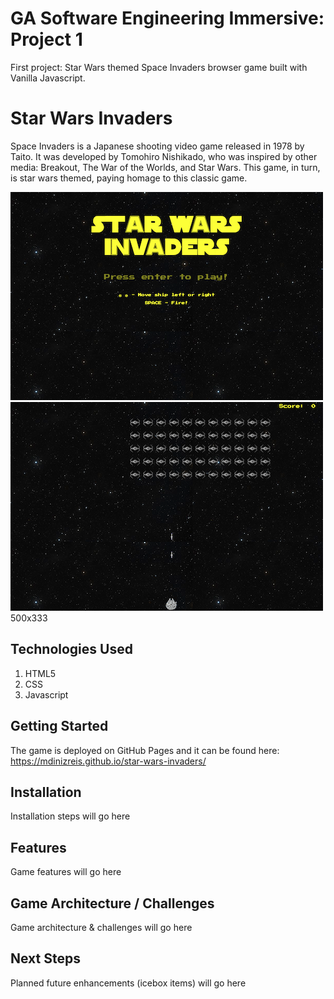 # GA Software Engineering Immersive: Project 1

First project: Star Wars themed Space Invaders browser game built with Vanilla Javascript.

# Star Wars Invaders

Space Invaders is a Japanese shooting video game released in 1978 by Taito. It was developed by Tomohiro Nishikado, who was inspired by other media: Breakout, The War of the Worlds, and Star Wars. This game, in turn, is star wars themed, paying homage to this classic game.

![Game Initial screen with play intructions and call to press enter to start](assets/screenshot1.png)
![actual gameplay image with player ship at the bottom firing at a grid of emeny ships at the top](assets/screenshot2.png)
500x333

## Technologies Used

1. HTML5
2. CSS
3. Javascript

## Getting Started

The game is deployed on GitHub Pages and it can be found here: https://mdinizreis.github.io/star-wars-invaders/

## Installation

Installation steps will go here

## Features

Game features will go here

## Game Architecture / Challenges

Game architecture & challenges will go here

## Next Steps

Planned future enhancements (icebox items) will go here
